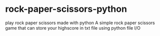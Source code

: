 # rock-paper-scissors-python
play rock paper scissors made with python 
A simple rock paper scissors game that can store your highscore in txt file using python file I/O
